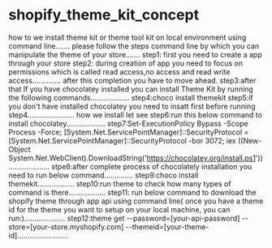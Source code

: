 # shopify_theme_kit_concept
how to we install theme kit or theme tool kit on local environment using command line.......
please follow the steps command line by which you can manipulate the theme of your store.......
step1: first you need to create a app through your store
step2: during creation of app you need to focus on permissions which is called read access,no access and read write access..............
after this completion you have to move ahead.
step3:after that If you have chocolatey installed you can install Theme Kit by running the following commands...................
step4:choco install themekit
step5:if you don't have installed chocolatey you need to insatt first before running step4.......................
how we install let see
step6:run this below command to install chocolatey...................
step7:Set-ExecutionPolicy Bypass -Scope Process -Force; [System.Net.ServicePointManager]::SecurityProtocol = [System.Net.ServicePointManager]::SecurityProtocol -bor 3072; iex ((New-Object System.Net.WebClient).DownloadString('https://chocolatey.org/install.ps1'))....................
stpe8:after complete process of chocolately installation you need to run below command..............
step9:choco install themekit..................
step10:run theme to check how many types of command is there..................
step11: run below command to download the shopify theme through app api using command line( once you have a theme id for the theme you want to setup on your local machine, you can run:)....................
step12:theme get --password=[your-api-password] --store=[your-store.myshopify.com] --themeid=[your-theme-id].........................

